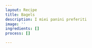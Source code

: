```yaml
---
layout: Recipe
title: Bagels
description: I miei panini preferiti
image: ''
ingredients: []
process: []

---
```

